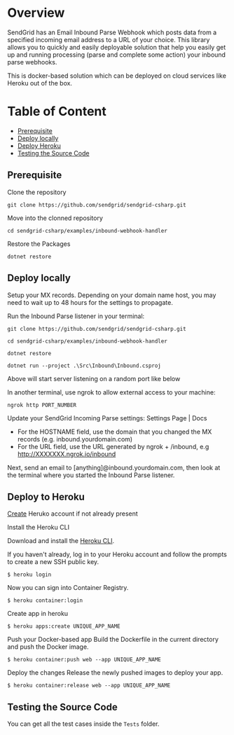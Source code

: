 # Overview

SendGrid has an Email Inbound Parse Webhook which posts data from a specified incoming email address to a URL of your choice. This library allows you to quickly and easily deployable solution that help you easily get up and running processing (parse and complete some action) your inbound parse webhooks.

This is docker-based solution which can be deployed on cloud services like Heroku out of the box.

# Table of Content
- [Prerequisite](#prerequisite)
- [Deploy locally](#deploy_locally)
- [Deploy Heroku](#deploy_heroku)
- [Testing the Source Code](#testing_the_source_code)

<a name="prerequisite"></a>
## Prerequisite
Clone the repository
```
git clone https://github.com/sendgrid/sendgrid-csharp.git
```
Move into the clonned repository
```
cd sendgrid-csharp/examples/inbound-webhook-handler
```
Restore the Packages
```
dotnet restore
```

<a name="deploy_locally"></a>
## Deploy locally
Setup your MX records. Depending on your domain name host, you may need to wait up to 48 hours for the settings to propagate.

Run the Inbound Parse listener in your terminal:
```
git clone https://github.com/sendgrid/sendgrid-csharp.git

cd sendgrid-csharp/examples/inbound-webhook-handler

dotnet restore

dotnet run --project .\Src\Inbound\Inbound.csproj
```
Above will start server listening on a random port like below

In another terminal, use ngrok to allow external access to your machine:
```
ngrok http PORT_NUMBER
```
Update your SendGrid Incoming Parse settings: Settings Page | Docs

 - For the HOSTNAME field, use the domain that you changed the MX records (e.g. inbound.yourdomain.com)
 - For the URL field, use the URL generated by ngrok + /inbound, e.g http://XXXXXXX.ngrok.io/inbound

Next, send an email to [anything]@inbound.yourdomain.com, then look at the terminal where you started the Inbound Parse listener.

<a name="deploy_heroku"></a>
## Deploy to Heroku

[Create](https://signup.heroku.com/) Heruko account if not already present

Install the Heroku CLI

Download and install the [Heroku CLI](https://devcenter.heroku.com/articles/heroku-command-line).

If you haven't already, log in to your Heroku account and follow the prompts to create a new SSH public key.
```
$ heroku login
```

Now you can sign into Container Registry.
```
$ heroku container:login
```

Create app in heroku
```
$ heroku apps:create UNIQUE_APP_NAME
```

Push your Docker-based app
Build the Dockerfile in the current directory and push the Docker image.
```
$ heroku container:push web --app UNIQUE_APP_NAME
```

Deploy the changes
Release the newly pushed images to deploy your app.
```
$ heroku container:release web --app UNIQUE_APP_NAME
```

<a name="testing_the_source_code"></a>
## Testing the Source Code
You can get all the test cases inside the `Tests` folder.
